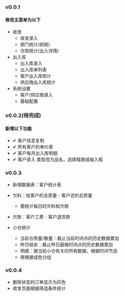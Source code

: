 ### v0.0.1
#### 修改主菜单为以下
- 收发
  - 收发录入
  - 部门统计(损耗)
  - 仓库统计(出入详情)
- 出入库
  - 出入库录入
  - 出入库单列表
  - 客户出入库统计
  - 供应商出入库统计
- 系统设置
  - 客户/供应商录入
  - 基础配置

### v0.0.2(待完成)
#### 新增以下功能
- ✔ 客户信息复制
- ✔ 所有客户的单价表
- ✔ 客户每月出入库明细
- ✔ 客户录入 类型改为品名，选择框换成输入框

### v0.0.3
- 新增数据表：客户统计表
- 欠料：给客户的总质量 - 客户还的总质量
  - 需统计每日的欠料和欠款
- 欠款：客户工费 - 客户退货款

- 小仓统计
  - 当前仓质量/数量：截止当前时间点的历史数据累加
  - 昨日结余：截止昨日最晚时间点的历史数据累加
  - 明细：跟当前小仓有关的所有数据，根据时间节选
  - 再根据成色分组

### v0.0.4
- 删除状态的订单显示为灰色
- 收发页面根据筛选条件统计